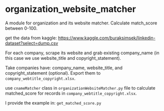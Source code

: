 # organization_website_matcher
A module for organization and its website matcher. Calculate match_score between 0-100.

get the data from kaggle: https://www.kaggle.com/buraksimsek/linkedin-dataset?select=dump.csv

For each company, scrape its website and grab existing company_name (in this case we use website_title and copyright_statement).

Take companies have: company_name, website_title, and copyright_statement (optional). Export them to `company_webtitle_copyright.xlsx`. 

use `cnameMatcher` class in `organizationWebsiteMatcher.py` file to calculate matched_score for records in `company_webtitle_copyright.xlsx`.

I provide the example in: `get_matched_score.py`
